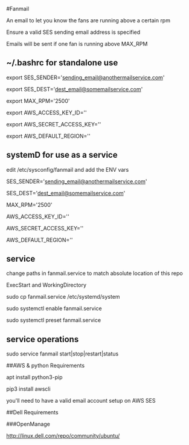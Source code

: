 #Fanmail

An email to let you know the fans are running above a certain rpm

Ensure a valid SES sending email address is specified

Emails will be sent if one fan is running above MAX_RPM

## ~/.bashrc for standalone use

export SES_SENDER='sending_email@anothermailservice.com'

export SES_DEST='dest_email@somemailservice.com'

export MAX_RPM='2500'

export AWS_ACCESS_KEY_ID=''

export AWS_SECRET_ACCESS_KEY=''

export AWS_DEFAULT_REGION=''


## systemD for use as a service

edit /etc/sysconfig/fanmail and add the ENV vars

SES_SENDER='sending_email@anothermailservice.com'

SES_DEST='dest_email@somemailservice.com'

MAX_RPM='2500'

AWS_ACCESS_KEY_ID=''

AWS_SECRET_ACCESS_KEY=''

AWS_DEFAULT_REGION=''

## service

change paths in fanmail.service to match absolute location of this repo

ExecStart and WorkingDirectory

sudo cp fanmail.service /etc/systemd/system

sudo systemctl enable fanmail.service

sudo systemctl preset fanmail.service

## service operations

sudo service fanmail start|stop|restart|status

##AWS & python Requirements

apt install python3-pip

pip3 install awscli

you'll need to have a valid email account setup on AWS SES 

##Dell Requirements

###OpenManage

http://linux.dell.com/repo/community/ubuntu/

